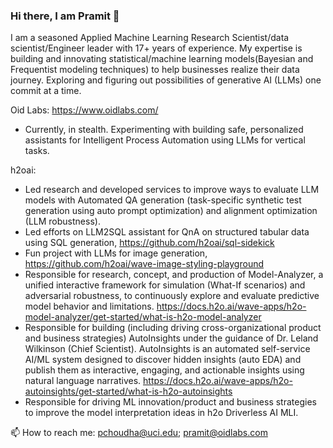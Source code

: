 ### Hi there, I am Pramit 👋
I am a seasoned Applied Machine Learning Research Scientist/data scientist/Engineer leader with 17+ years of experience.
My expertise is building and innovating statistical/machine learning models(Bayesian and Frequentist modeling techniques) to help businesses realize their data journey. 
Exploring and figuring out possibilities of generative AI (LLMs) one commit at a time.

Oid Labs: https://www.oidlabs.com/
- Currently, in stealth. Experimenting with building safe, personalized assistants for Intelligent Process Automation using LLMs for vertical tasks. 

h2oai:
- Led research and developed services to improve ways to evaluate LLM models with Automated QA generation (task-specific synthetic test generation using auto prompt optimization) and alignment optimization (LLM robustness).
- Led efforts on LLM2SQL assistant for QnA on structured tabular data using SQL generation, https://github.com/h2oai/sql-sidekick
- Fun project with LLMs for image generation, https://github.com/h2oai/wave-image-styling-playground
- Responsible for research, concept, and production of Model-Analyzer, a unified interactive framework for simulation (What-If scenarios) and adversarial robustness, to continuously explore and evaluate predictive model behavior and limitations. https://docs.h2o.ai/wave-apps/h2o-model-analyzer/get-started/what-is-h2o-model-analyzer
- Responsible for building (including driving cross-organizational product and business strategies) AutoInsights under the guidance of Dr. Leland Wilkinson (Chief Scientist). AutoInsights is an automated self-service AI/ML system designed to discover hidden insights (auto EDA) and publish them as interactive, engaging, and actionable insights using natural language narratives.
https://docs.h2o.ai/wave-apps/h2o-autoinsights/get-started/what-is-h2o-autoinsights
- Responsible for driving ML innovation/product and business strategies to improve the model interpretation ideas in h2o Driverless AI MLI.

📫 How to reach me: pchoudha@uci.edu; pramit@oidlabs.com
<!--
**pramitchoudhary/pramitchoudhary** is a ✨ _special_ ✨ repository because its `README.md` (this file) appears on your GitHub profile.

Here are some ideas to get you started:

- 🔭 I'm currently leading efforts on LLM2SQL assistant for QnA on structured data using SQL generation.
- 🌱 I’m currently learning ...
- 👯 I’m looking to collaborate on ...
- 🤔 I’m looking for help with ...
- 💬 Ask me about ...
- 📫 How to reach me: ...
- 😄 Pronouns: ...
- ⚡ Fun fact: ...
-->
